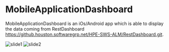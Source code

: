 # MobileApplicationDashboard
MobileApplicationDashboard is an iOs/Android app which is able to display the data coming from RestDashboard https://github.houston.softwaregrp.net/HPE-SWS-ALM/RestDashboard.git.


![slide1](https://github.houston.softwaregrp.net/HPE-SWS-ALM/MobileApplicationDashboard/blob/master/slide/Slide1.PNG)
![slide2](https://github.houston.softwaregrp.net/HPE-SWS-ALM/MobileApplicationDashboard/blob/master/slide/Slide2.PNG)
